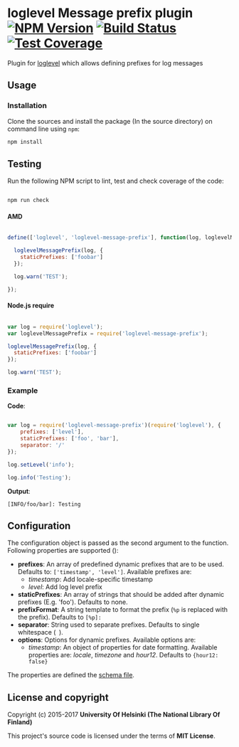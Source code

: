 # loglevel Message prefix plugin [![NPM Version](https://img.shields.io/npm/v/@natlibfi/loglevel-message-prefix.svg)](https://npmjs.org/package/loglevel-message-prefix) [![Build Status](https://travis-ci.org/NatLibFi/loglevel-message-prefix.svg)](https://travis-ci.org/NatLibFi/loglevel-message-prefix) [![Test Coverage](https://codeclimate.com/github/NatLibFi/loglevel-message-prefix/badges/coverage.svg)](https://codeclimate.com/github/NatLibFi/loglevel-message-prefix/coverage)

Plugin for [loglevel](https://github.com/pimterry/loglevel) which allows defining prefixes for log messages

## Usage

### Installation

Clone the sources and install the package (In the source directory) on command line using `npm`:

```sh
npm install
```

## Testing

Run the following NPM script to lint, test and check coverage of the code:

```javascript

npm run check

```

#### AMD

```javascript

define(['loglevel', 'loglevel-message-prefix'], function(log, loglevelMessagePrefix) {

  loglevelMessagePrefix(log, {
    staticPrefixes: ['foobar']
  });

  log.warn('TEST');

});

```

#### Node.js require

```javascript

var log = require('loglevel');
var loglevelMessagePrefix = require('loglevel-message-prefix');

loglevelMessagePrefix(log, {
  staticPrefixes: ['foobar']
});

log.warn('TEST');

```

### Example

**Code**:

```javascript

var log = require('loglevel-message-prefix')(require('loglevel'), {
    prefixes: ['level'],
    staticPrefixes: ['foo', 'bar'],
    separator: '/'
});

log.setLevel('info');

log.info('Testing');

```

**Output**:

```
[INFO/foo/bar]: Testing

```

## Configuration

The configuration object is passed as the second argument to the function. Following properties are supported ():

- **prefixes**: An array of predefined dynamic prefixes that are to be used. Defaults to: `['timestamp', 'level']`. Available prefixes are:
  - *timestamp*: Add locale-specific timestamp
  - *level*: Add log level prefix
- **staticPrefixes**: An array of strings that should be added after dynamic prefixes (E.g. 'foo'). Defaults to none.
- **prefixFormat**: A string template to format the prefix (``%p`` is replaced with the prefix). Defaults to `[%p]:
`
- **separator**: String used to separate prefixes. Defaults to single whitespace (` `).
- **options**: Options for dynamic prefixes. Available options are:
  - *timestamp*: An object of properties for date formatting. Available properties are: *locale*, *timezone* and *hour12*. Defaults to `{hour12: false}`

The properties are defined the [schema file](https://github.com/NatLibFi/loglevel-message-prefix/blob/master/resources/parameters-schema.json).

## License and copyright

Copyright (c) 2015-2017 **University Of Helsinki (The National Library Of Finland)**

This project's source code is licensed under the terms of **MIT License**.
